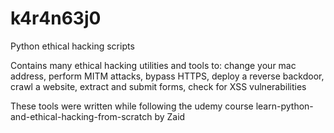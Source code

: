 # k4r4n63j0
Python ethical hacking scripts

Contains many ethical hacking utilities and tools to:
change your mac address, 
perform MITM attacks, 
bypass HTTPS, 
deploy a reverse backdoor,
crawl a website,
extract and submit forms,
check for XSS vulnerabilities

These tools were written while following the udemy course learn-python-and-ethical-hacking-from-scratch by Zaid 
